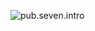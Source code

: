 ![pub.seven.intro](https://socialify.git.ci/realSunyz/pub.seven.intro/image?description=1&descriptionEditable=&font=Jost&language=1&name=1&owner=1&pattern=Circuit%20Board&theme=Auto)
